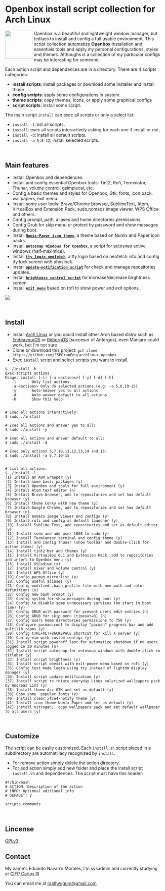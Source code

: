 # Openbox install script collection for Arch Linux
<img align="left"  src="https://user-images.githubusercontent.com/32820131/77852132-2de64c00-71dd-11ea-8a66-e4cd3de916f8.png" width="90"> Openbox is a beautiful and lightweight window manager, but tediuos to install and config a full usable environment. This script collection automatize **Openbox** installation and essentials tools and apply my personal configurations, styles and themes. Althoughs is a collection of my particular configs may be interesting for someone.
 
Each action script and dependences are in a directory. There are 4 scripts categories:
  * **install scripts**: install packages or download some installer and install those
  * **config scripts**: apply some configurations in system.
  * **theme scripts**: copy themes, icons, or apply some graphical configs
  * **script scripts**: install some script. 

The main script `install` can exec all scripts or only a select list:
  * `install -l`: list all scripts.
  * `install`: exec all scripts interactively asking for each one if install or not.
  * `install -d`: install all default scripts.
  * `install -a 5,8-12`: install selected scripts.

&nbsp; 
## Main features
  * Install Openbox and dependences.
  * Install and config essential Openbox tools: Tint2, Rofi, Terminator, Thunar, volume control, gsimplecal, etc.
  * Config a basic themes and styles for Openbox, Gtk, fonts, icon pack, wallpapers, exit menu.
  * Install some user tools: Brave/Chrome browser, SublimeText, Atom, VirtualBox and Extensión Pack, sudo,nomacs image viewer, WPS Office and others.
  * Config prompt,  path, aliases and home directories permissions.
  * Config Grub for skip menu or protect by password and show messages during boot.
  * Install [**`Numix-Paper icon theme`**](https://github.com/leomarcov/debian-openbox/tree/master/theme_numix-paper-icon), a theme based on Numix and Paper icon packs.
  * Install [**`autosnap Windows for Openbox`**](https://github.com/leomarcov/debian-openbox/tree/master/script_autosnap-openbox), a script for autosnap active windows (half-maximice). 
  * Install [**`tty login neofetch`**](https://github.com/leomarcov/debian-openbox/tree/master/script_tty-login-neofetch), a tty login based on neofetch info and config tty lock screen with physlock.
  * Install [**`update-notification script`**](https://github.com/leomarcov/debian-openbox/tree/master/script_update-notification-tint) for check and manage repositories updates.
  * Install [**`brightness control script`**](https://github.com/leomarcov/debian-openbox/tree/master/script_brightness-control) for increase/decrease birghtness screen.
  * Install [**`exit menu`**](https://github.com/leomarcov/debian-openbox/tree/master/script_exitmenu) based on rofi to show power and exit options.

<img src="https://user-images.githubusercontent.com/32820131/78614586-37bc1f00-786f-11ea-8c28-1509b8bb2c11.png">


&nbsp; 
## Install
  * Install [Arch Linux](https://www.archlinux.org/) or you could install other Arch based distro such as [EndeavourOS](https://endeavouros.com/) or [RebornOS](https://rebornos.org/) (succesor of Antergos), even Manjaro could work, but I'm not sure
  * Clone or download this project: `git clone https://github.com/ESPGranEdu/archlinux-openbox`
  * Exec `install` script and select scripts you want to install.
  
```
$ ./install -h
Exec scripts actions
Usage: install [-l] [-a <actions>] [-y] [-d] [-h]
   -l		Only list actions 
   -a <actions>	Only do selected actions (e.g: -a 5,6,10-15)
   -y		Auto-answer yes to all actions
   -d		Auto-answer default to all actions
   -h		Show this help


# Exec all actions interactively:
$ sudo ./install

# Exec all actions and answer yes to all:
$ sudo ./install -y

# Exec all actions and answer default to all:
$ sudo ./install -d

# Exec only actions 5,7,10,11,12,13,14 and 15:
$ sudo ./install -a 5,7,10-15


# List all actions:
$ ./install -l
[1] Install an AUR wrapper (y)
[2] Install some basic packages (y)
[3] Install Openbox and tools for full environment (y)
[4] Install Atom text editor (n)
[5] Install Brave browser, add to repositories and set has default browser (y)
[6] Install theme Conky with new theme (y)
[7] Install Google Chrome, add to repositories and set has default browser (n)
[8] Install nomacs image viewer and configs (y)
[9] Install rofi and config as default launcher (y)
[10] Install Sublime Text, add repositories and set as default editor (y)
[11] Install sudo and add user 1000 to sudo (y)
[12] Install Termiantor terminal and config theme (y)
[13] Install and config Thunar (show toolbar and double-click for active items) (y)
[14] Install tint2 bar and themes (y)
[15] Install VirtualBox 6.1 and Extension Pack, add to repositories and insert to Openbox menu (y)
[16] Install VSCodium (y)
[17] Install mixer and volume control (y)
[18] Install WPS Office (y)
[19] Config pacman mirrorlist (y)
[20] Config useful aliases (y)
[21] Config modified .bash_profile file with new path and color definitions (y)
[22] Config new bash prompt (y)
[23] Config system for show messages during boot (y)
[24] Config to disable some unnecessary services (no start in boot time) (y)
[25] Config GRUB with password for prevent users edit entries (n)
[26] Config GRUB for skip menu (timeout=0) (n)
[27] Config users home directories permissions to 750 (y)
[28] Configure pacman.conf to display "pacman" progress bar and add multilib repos (y)
[29] Config CTRL+ALT+BACKSPACE shortcut for kill X server (y)
[30] Config vim with custom configs (y)
[31] Install script poweroff_last for automatize shutdown if no users logged in 20 minutes (n)
[32] Install script autosnap for autosnap windows with double click in titlebar (y)
[33] Install script brightness (y)
[34] Install script obexit with exit-power menu based on rofi (y)
[35] Config text mode login using tty instead of lightdm display manager (y)
[36] Install script update-notification (y)
[37] Install script to rotate everyday Linux solarized wallpapers pack by Andreas Linz (y)
[38] Install theme Arc GTK and set as default (y)
[39] Copy some  popular fonts (y)
[40] Install clear xfce4-notify theme (y)
[41] Install icon theme Numix-Paper and set as default (y)
[42] Install nitrogen,  copy wallpapers pack and set default wallpaper to all users (y)

```
  
&nbsp; 
## Customize
The script can be easily customized. Each `install.sh` script placed in a subdirectory are automatillacy recognized by `install`.
  * For remove action simply delete the action directory.
  * For add action simply add new folder and place the install script `install.sh` and dependences. The script must have this header:
  ```
  #!/bin/bash
  # ACTION: Description of the action
  # INFO: Optional aditional info
  # DEFAULT: y
  
  scripts commands
  
  ```

&nbsp;  
## Lincense
[GPLv3](LICENSE)

## Contact
My name's Eduardo Navarro Morales, I'm sysadmin and currently studying at [CIFP Carlos III](https://cifpcarlos3.es/)

You can email me at raplhwigum@gmail.com
